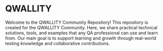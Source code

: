 # QWALLITY
Welcome to the QWALLITY Community Repository! This repository is created for the QWALLITY Community. Here, we share practical technical solutions, tools, and examples that any QA professional can use and learn from. Our main goal is to support learning and growth through real-world testing knowledge and collaborative contributions.
